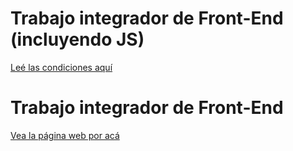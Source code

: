# Trabajo integrador de Front-End (incluyendo JS)
[Leé las condiciones aquí](https://cac2022c1-fullstackjava-22033.github.io/cac-integrador-front-2022c1/enunciado/enunciado2.html)

# Trabajo integrador de Front-End
[Vea la página web por acá](https://fabrizioamador.github.io/cac-integrador-front-2022c1/)